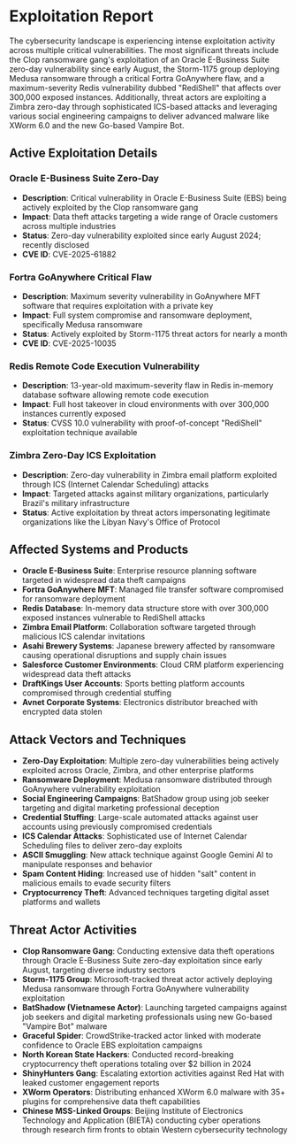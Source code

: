 # Exploitation Report

The cybersecurity landscape is experiencing intense exploitation activity across multiple critical vulnerabilities. The most significant threats include the Clop ransomware gang's exploitation of an Oracle E-Business Suite zero-day vulnerability since early August, the Storm-1175 group deploying Medusa ransomware through a critical Fortra GoAnywhere flaw, and a maximum-severity Redis vulnerability dubbed "RediShell" that affects over 300,000 exposed instances. Additionally, threat actors are exploiting a Zimbra zero-day through sophisticated ICS-based attacks and leveraging various social engineering campaigns to deliver advanced malware like XWorm 6.0 and the new Go-based Vampire Bot.

## Active Exploitation Details

### Oracle E-Business Suite Zero-Day
- **Description**: Critical vulnerability in Oracle E-Business Suite (EBS) being actively exploited by the Clop ransomware gang
- **Impact**: Data theft attacks targeting a wide range of Oracle customers across multiple industries
- **Status**: Zero-day vulnerability exploited since early August 2024; recently disclosed
- **CVE ID**: CVE-2025-61882

### Fortra GoAnywhere Critical Flaw
- **Description**: Maximum severity vulnerability in GoAnywhere MFT software that requires exploitation with a private key
- **Impact**: Full system compromise and ransomware deployment, specifically Medusa ransomware
- **Status**: Actively exploited by Storm-1175 threat actors for nearly a month
- **CVE ID**: CVE-2025-10035

### Redis Remote Code Execution Vulnerability
- **Description**: 13-year-old maximum-severity flaw in Redis in-memory database software allowing remote code execution
- **Impact**: Full host takeover in cloud environments with over 300,000 instances currently exposed
- **Status**: CVSS 10.0 vulnerability with proof-of-concept "RediShell" exploitation technique available

### Zimbra Zero-Day ICS Exploitation
- **Description**: Zero-day vulnerability in Zimbra email platform exploited through ICS (Internet Calendar Scheduling) attacks
- **Impact**: Targeted attacks against military organizations, particularly Brazil's military infrastructure
- **Status**: Active exploitation by threat actors impersonating legitimate organizations like the Libyan Navy's Office of Protocol

## Affected Systems and Products

- **Oracle E-Business Suite**: Enterprise resource planning software targeted in widespread data theft campaigns
- **Fortra GoAnywhere MFT**: Managed file transfer software compromised for ransomware deployment
- **Redis Database**: In-memory data structure store with over 300,000 exposed instances vulnerable to RediShell attacks
- **Zimbra Email Platform**: Collaboration software targeted through malicious ICS calendar invitations
- **Asahi Brewery Systems**: Japanese brewery affected by ransomware causing operational disruptions and supply chain issues
- **Salesforce Customer Environments**: Cloud CRM platform experiencing widespread data theft attacks
- **DraftKings User Accounts**: Sports betting platform accounts compromised through credential stuffing
- **Avnet Corporate Systems**: Electronics distributor breached with encrypted data stolen

## Attack Vectors and Techniques

- **Zero-Day Exploitation**: Multiple zero-day vulnerabilities being actively exploited across Oracle, Zimbra, and other enterprise platforms
- **Ransomware Deployment**: Medusa ransomware distributed through GoAnywhere vulnerability exploitation
- **Social Engineering Campaigns**: BatShadow group using job seeker targeting and digital marketing professional deception
- **Credential Stuffing**: Large-scale automated attacks against user accounts using previously compromised credentials
- **ICS Calendar Attacks**: Sophisticated use of Internet Calendar Scheduling files to deliver zero-day exploits
- **ASCII Smuggling**: New attack technique against Google Gemini AI to manipulate responses and behavior
- **Spam Content Hiding**: Increased use of hidden "salt" content in malicious emails to evade security filters
- **Cryptocurrency Theft**: Advanced techniques targeting digital asset platforms and wallets

## Threat Actor Activities

- **Clop Ransomware Gang**: Conducting extensive data theft operations through Oracle E-Business Suite zero-day exploitation since early August, targeting diverse industry sectors
- **Storm-1175 Group**: Microsoft-tracked threat actor actively deploying Medusa ransomware through Fortra GoAnywhere vulnerability exploitation
- **BatShadow (Vietnamese Actor)**: Launching targeted campaigns against job seekers and digital marketing professionals using new Go-based "Vampire Bot" malware
- **Graceful Spider**: CrowdStrike-tracked actor linked with moderate confidence to Oracle EBS exploitation campaigns
- **North Korean State Hackers**: Conducted record-breaking cryptocurrency theft operations totaling over $2 billion in 2024
- **ShinyHunters Gang**: Escalating extortion activities against Red Hat with leaked customer engagement reports
- **XWorm Operators**: Distributing enhanced XWorm 6.0 malware with 35+ plugins for comprehensive data theft capabilities
- **Chinese MSS-Linked Groups**: Beijing Institute of Electronics Technology and Application (BIETA) conducting cyber operations through research firm fronts to obtain Western cybersecurity technology